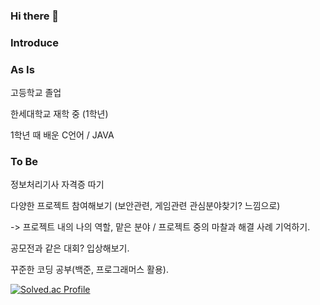 ### Hi there 👋



### Introduce


### As Is

고등학교 졸업 

한세대학교 재학 중 (1학년)

1학년 때 배운 C언어 / JAVA 



### To Be 
정보처리기사 자격증 따기

다양한 프로젝트 참여해보기
(보안관련, 게임관련 관심분야찾기? 느낌으로)

-> 프로젝트 내의 나의 역할, 맡은 분야 / 프로젝트 중의 마찰과 해결 사례 기억하기.

공모전과 같은 대회? 입상해보기.

꾸준한 코딩 공부(백준, 프로그래머스 활용).




[![Solved.ac Profile](http://mazassumnida.wtf/api/v2/generate_badge?boj=mlk0403)](https://solved.ac/mlk0403/)

<!--
**Minhyeok0403/Minhyeok0403** is a ✨ _special_ ✨ repository because its `README.md` (this file) appears on your GitHub profile.

Here are some ideas to get you started:

- 🔭 I’m currently working on ...
- 🌱 I’m currently learning ...
- 👯 I’m looking to collaborate on ...
- 🤔 I’m looking for help with ...
- 💬 Ask me about ...
- 📫 How to reach me: ...
- 😄 Pronouns: ...
- ⚡ Fun fact: ...
-->
